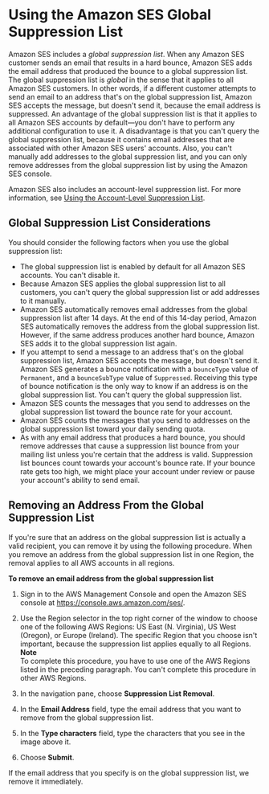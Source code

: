 # Using the Amazon SES Global Suppression List<a name="sending-email-global-suppression-list"></a>

Amazon SES includes a *global suppression list*\. When any Amazon SES customer sends an email that results in a hard bounce, Amazon SES adds the email address that produced the bounce to a global suppression list\. The global suppression list is *global* in the sense that it applies to all Amazon SES customers\. In other words, if a different customer attempts to send an email to an address that's on the global suppression list, Amazon SES accepts the message, but doesn't send it, because the email address is suppressed\. An advantage of the global suppression list is that it applies to all Amazon SES accounts by default—you don't have to perform any additional configuration to use it\. A disadvantage is that you can't query the global suppression list, because it contains email addresses that are associated with other Amazon SES users' accounts\. Also, you can't manually add addresses to the global suppression list, and you can only remove addresses from the global suppression list by using the Amazon SES console\.

Amazon SES also includes an account\-level suppression list\. For more information, see [Using the Account\-Level Suppression List](sending-email-suppression-list.md)\.

## Global Suppression List Considerations<a name="sending-email-global-suppression-list-considerations"></a>

You should consider the following factors when you use the global suppression list:
+ The global suppression list is enabled by default for all Amazon SES accounts\. You can't disable it\.
+ Because Amazon SES applies the global suppression list to all customers, you can't query the global suppression list or add addresses to it manually\.
+ Amazon SES automatically removes email addresses from the global suppression list after 14 days\. At the end of this 14\-day period, Amazon SES automatically removes the address from the global suppression list\. However, if the same address produces another hard bounce, Amazon SES adds it to the global suppression list again\.
+ If you attempt to send a message to an address that's on the global suppression list, Amazon SES accepts the message, but doesn't send it\. Amazon SES generates a bounce notification with a `bounceType` value of `Permanent`, and a `bounceSubType` value of `Suppressed`\. Receiving this type of bounce notification is the only way to know if an address is on the global suppression list\. You can't query the global suppression list\.
+ Amazon SES counts the messages that you send to addresses on the global suppression list toward the bounce rate for your account\.
+ Amazon SES counts the messages that you send to addresses on the global suppression list toward your daily sending quota\.
+ As with any email address that produces a hard bounce, you should remove addresses that cause a suppression list bounce from your mailing list unless you're certain that the address is valid\. Suppression list bounces count towards your account's bounce rate\. If your bounce rate gets too high, we might place your account under review or pause your account's ability to send email\.

## Removing an Address From the Global Suppression List<a name="sending-email-global-suppression-list-remove"></a>

If you're sure that an address on the global suppression list is actually a valid recipient, you can remove it by using the following procedure\. When you remove an address from the global suppression list in one Region, the removal applies to all AWS accounts in all regions\.

**To remove an email address from the global suppression list**

1. Sign in to the AWS Management Console and open the Amazon SES console at [https://console\.aws\.amazon\.com/ses/](https://console.aws.amazon.com/ses/)\.

1. Use the Region selector in the top right corner of the window to choose one of the following AWS Regions: US East \(N\. Virginia\), US West \(Oregon\), or Europe \(Ireland\)\. The specific Region that you choose isn't important, because the suppression list applies equally to all Regions\.
**Note**  
To complete this procedure, you have to use one of the AWS Regions listed in the preceding paragraph\. You can't complete this procedure in other AWS Regions\.

1. In the navigation pane, choose **Suppression List Removal**\.

1. In the **Email Address** field, type the email address that you want to remove from the global suppression list\.

1. In the **Type characters** field, type the characters that you see in the image above it\.

1. Choose **Submit**\.

If the email address that you specify is on the global suppression list, we remove it immediately\.